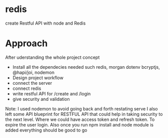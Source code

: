 # redis
create Restful API with node and Redis
# Approach
After uderstanding the whole project concept
- Install all the dependecies needed such redis, morgan dotenv bcryptjs, @hapi/joi, nodemon
- Design project workflow
- connect the server 
- connect redis
- write restful API for /create and /login
- give security and validation

Note: I used nodemon to avoid going back and forth restating serve
I also left some API blueprint for RESTFUL API that could help in taking security to the next level. Where we could have access token and refresh token. To expire the user login. 
Also once you run npm install and node module is added everything should be good to go
